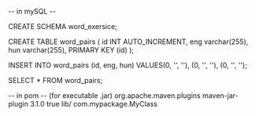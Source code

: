 -- in mySQL --

CREATE SCHEMA word_exersice;

CREATE TABLE word_pairs (
id INT AUTO_INCREMENT,
eng varchar(255),
hun varchar(255),
PRIMARY KEY (id)
);


INSERT INTO word_pairs (id, eng, hun)
VALUES(0, '', ''),
	(0, '', ''),
	(0, '', '');

SELECT * FROM word_pairs;

-- in pom --
(for executable .jar)
<build>
  <plugins>
    <plugin>
      <!-- Build an executable JAR -->
      <groupId>org.apache.maven.plugins</groupId>
      <artifactId>maven-jar-plugin</artifactId>
      <version>3.1.0</version>
      <configuration>
        <archive>
          <manifest>
            <addClasspath>true</addClasspath>
            <classpathPrefix>lib/</classpathPrefix>
            <mainClass>com.mypackage.MyClass</mainClass>
          </manifest>
        </archive>
      </configuration>
    </plugin>
  </plugins>
</build>
